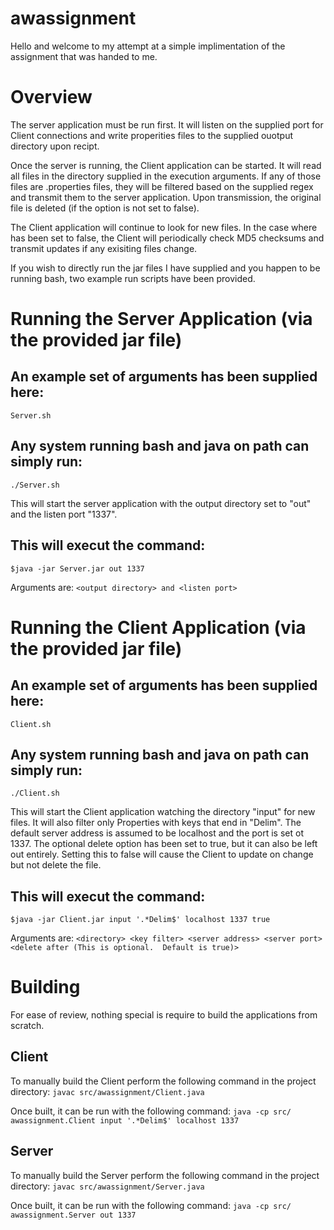 # awassignment

Hello and welcome to my attempt at a simple implimentation of the assignment that was handed to me.

# Overview
The server application must be run first. It will listen on the supplied port for Client connections and write 
properities files to the supplied ouotput directory upon recipt.

Once the server is running, the Client application can be started. It will read all files in the directory supplied
in the execution arguments. If any of those files are .properties files, they will be filtered based on the 
supplied regex and transmit them to the server application. Upon transmission, the original file is deleted (if 
the <delete after> option is not set to false). 

The Client application will continue to look for new files. In the case where <delete after> has been set to false, 
the Client will periodically check MD5 checksums and transmit updates if any exisiting files change.

If you wish to directly run the jar files I have supplied and you happen to be running bash, two example run scripts have been provided.

# Running the Server Application (via the provided jar file)
## An example set of arguments has been supplied here:
`Server.sh`

## Any system running bash and java on path can simply run:
`./Server.sh`

This will start the server application with the output directory set to "out" and the listen port "1337".

## This will execut the command:
`$java -jar Server.jar out 1337`

Arguments are: 
`<output directory> and <listen port>`


# Running the Client Application (via the provided jar file) 
## An example set of arguments has been supplied here:
`Client.sh`

## Any system running bash and java on path can simply run:
`./Client.sh`

This will start the Client application watching the directory "input" for new files. It will also filter only 
Properties with keys that end in "Delim". The default server address is assumed to be localhost and the port 
is set ot 1337. The optional delete option has been set to true, but it can also be left out entirely. 
Setting this to false will cause the Client to update on change but not delete the file.

## This will execut the command:
`$java -jar Client.jar input '.*Delim$' localhost 1337 true`

Arguments are: 
`<directory> <key filter> <server address> <server port> <delete after (This is optional.  Default is true)>`


# Building 
For ease of review, nothing special is require to build the applications from scratch.

## Client
To manually build the Client perform the following command in the project directory:
`javac src/awassignment/Client.java`

Once built, it can be run with the following command:
`java -cp src/ awassignment.Client input '.*Delim$' localhost 1337`


## Server
To manually build the Server perform the following command in the project directory:
`javac src/awassignment/Server.java`

Once built, it can be run with the following command:
`java -cp src/ awassignment.Server out 1337`

